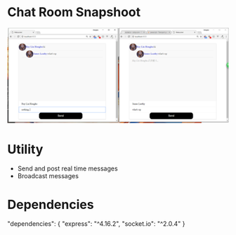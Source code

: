 # Chat Room Snapshoot
<img src="https://github.com/raylinhonghu/-Chat-Room/blob/master/cap.png" width="1000px">

# Utility
- Send and post real time messages
- Broadcast messages 

# Dependencies
  "dependencies": {
    "express": "^4.16.2",
    "socket.io": "^2.0.4"
  }

